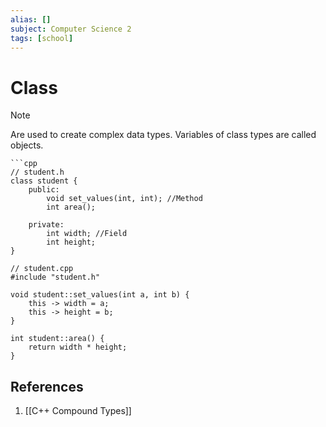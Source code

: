 ```yaml
---
alias: []
subject: Computer Science 2
tags: [school]
---
```

# Class

> [!note]
> Are used to create complex data types. Variables of class types are called objects.

````ad-example
```cpp
// student.h
class student {
	public:
		void set_values(int, int); //Method
		int area();

	private:
		int width; //Field
		int height;
}

// student.cpp
#include "student.h"

void student::set_values(int a, int b) {
	this -> width = a;
	this -> height = b;
}

int student::area() {
	return width * height;
}
````

## References
1. [[C++ Compound Types]]
